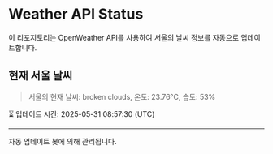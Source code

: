 
# Weather API Status

이 리포지토리는 OpenWeather API를 사용하여 서울의 날씨 정보를 자동으로 업데이트합니다.

## 현재 서울 날씨
> 서울의 현재 날씨: broken clouds, 온도: 23.76°C, 습도: 53%

⏳ 업데이트 시간: 2025-05-31 08:57:30 (UTC)

---
자동 업데이트 봇에 의해 관리됩니다.
